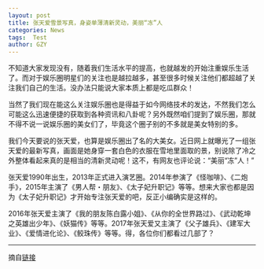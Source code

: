 ```yaml
---
layout: post
title: 张天爱雪景写真，身姿单薄清新灵动，美丽“冻”人
categories: News
tags:  Test
author: GZY
---
```


不知道大家发现没有，随着我们生活水平的提高，也就越发的开始注重娱乐生活了。而对于娱乐圈明星们的关注也是越拉越多，甚至很多时候关注他们都超越了关注我们自己的生活。没办法只能说大家本质上都是吃瓜群众！

当然了我们现在能这么关注娱乐圈也是得益于如今网络技术的发达，不然我们怎么可能这么迅速便捷的获取到各种资讯和八卦呢？另外既然咱们提到了娱乐圈，那就不得不说一说娱乐圈的美女们了，毕竟这个圈子别的不多就是美女特别的多。

我们今天要说的张天爱，也算是娱乐圈出了名的大美女。近日网上就曝光了一组张天爱的最新写真，画面是她身穿一套白色的衣服在雪地里面取的景，别说除了冷之外整体看起来真的是相当的清新灵动呢！这不，有网友也评论说：“美丽“冻”人！”

张天爱1990年出生，2013年正式进入演艺圈。2014年参演了《怪咖啡》、《二炮手》，2015年主演了《男人帮・朋友》、《太子妃升职记》等等。想来大家也都是因为《太子妃升职记》才开始专注张天爱的吧，反正小编确实是这样的。

2016年张天爱主演了《我的朋友陈白露小姐》、《从你的全世界路过》、《武动乾坤之英雄出少年》、《妖猫传》等等。2017年张天爱又主演了《父子雄兵》、《建军大业》、《爱情进化论》、《鲛珠传》等等。得，各位你们都看过几部了？

*****

摘自[链接](http://new.qq.com/omn/20190128/20190128A0JWKP.html)